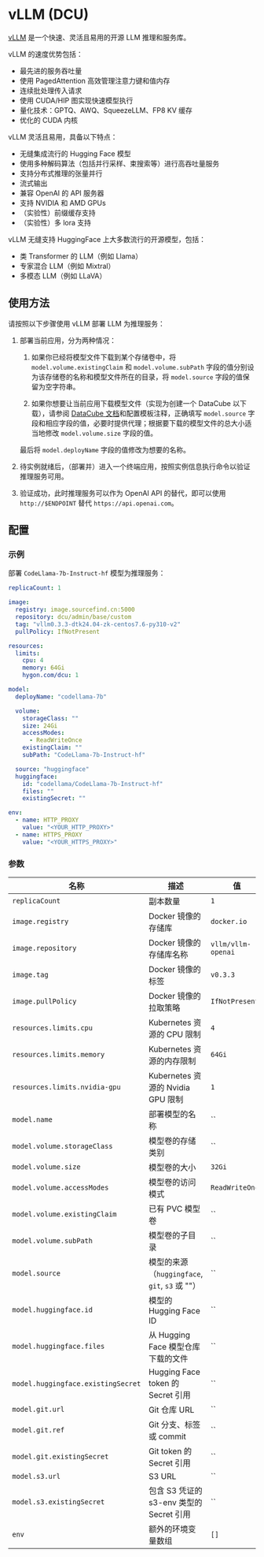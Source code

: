 # vLLM (DCU)

[vLLM](https://github.com/vllm-project/vllm) 是一个快速、灵活且易用的开源 LLM 推理和服务库。

vLLM 的速度优势包括：

* 最先进的服务吞吐量
* 使用 PagedAttention 高效管理注意力键和值内存
* 连续批处理传入请求
* 使用 CUDA/HIP 图实现快速模型执行
* 量化技术：GPTQ、AWQ、SqueezeLLM、FP8 KV 缓存
* 优化的 CUDA 内核

vLLM 灵活且易用，具备以下特点：

* 无缝集成流行的 Hugging Face 模型
* 使用多种解码算法（包括并行采样、束搜索等）进行高吞吐量服务
* 支持分布式推理的张量并行
* 流式输出
* 兼容 OpenAI 的 API 服务器
* 支持 NVIDIA 和 AMD GPUs
* （实验性）前缀缓存支持
* （实验性）多 lora 支持

vLLM 无缝支持 HuggingFace 上大多数流行的开源模型，包括：

* 类 Transformer 的 LLM（例如 Llama）
* 专家混合 LLM（例如 Mixtral）
* 多模态 LLM（例如 LLaVA）

## 使用方法

请按照以下步骤使用 vLLM 部署 LLM 为推理服务：

1. 部署当前应用，分为两种情况：

    1. 如果你已经将模型文件下载到某个存储卷中，将 `model.volume.existingClaim` 和 `model.volume.subPath` 字段的值分别设为该存储卷的名称和模型文件所在的目录，将 `model.source` 字段的值保留为空字符串。

    2. 如果你想要让当前应用下载模型文件（实现为创建一个 DataCube 以下载），请参阅 [DataCube 文档](https://t9k.github.io/user-manuals/latest/modules/auxiliary/datacube.html#%E8%AE%BE%E7%BD%AE%E6%BA%90%E5%AD%98%E5%82%A8%E6%9C%8D%E5%8A%A1)和配置模板注释，正确填写 `model.source` 字段和相应字段的值，必要时提供代理；根据要下载的模型文件的总大小适当地修改 `model.volume.size` 字段的值。

    最后将 `model.deployName` 字段的值修改为想要的名称。

2. 待实例就绪后，（部署并）进入一个终端应用，按照实例信息执行命令以验证推理服务可用。

3. 验证成功，此时推理服务可以作为 OpenAI API 的替代，即可以使用 `http://$ENDPOINT` 替代 `https://api.openai.com`。

## 配置

### 示例

部署 `CodeLlama-7b-Instruct-hf` 模型为推理服务：

```yaml
replicaCount: 1

image:
  registry: image.sourcefind.cn:5000
  repository: dcu/admin/base/custom
  tag: "vllm0.3.3-dtk24.04-zk-centos7.6-py310-v2"
  pullPolicy: IfNotPresent

resources:
  limits:
    cpu: 4
    memory: 64Gi
    hygon.com/dcu: 1

model:
  deployName: "codellama-7b"

  volume:
    storageClass: ""
    size: 24Gi
    accessModes:
      - ReadWriteOnce
    existingClaim: ""
    subPath: "CodeLlama-7b-Instruct-hf"

  source: "huggingface"
  huggingface:
    id: "codellama/CodeLlama-7b-Instruct-hf"
    files: ""
    existingSecret: ""

env:
  - name: HTTP_PROXY
    value: "<YOUR_HTTP_PROXY>"
  - name: HTTPS_PROXY
    value: "<YOUR_HTTPS_PROXY>"
```

### 参数

| 名称                               | 描述                                           | 值                 |
| ---------------------------------- | ---------------------------------------------- | ------------------ |
| `replicaCount`                     | 副本数量                                       | `1`                |
| `image.registry`                   | Docker 镜像的存储库                            | `docker.io`        |
| `image.repository`                 | Docker 镜像的存储库名称                        | `vllm/vllm-openai` |
| `image.tag`                        | Docker 镜像的标签                              | `v0.3.3`           |
| `image.pullPolicy`                 | Docker 镜像的拉取策略                          | `IfNotPresent`     |
| `resources.limits.cpu`             | Kubernetes 资源的 CPU 限制                     | `4`                |
| `resources.limits.memory`          | Kubernetes 资源的内存限制                      | `64Gi`             |
| `resources.limits.nvidia-gpu`      | Kubernetes 资源的 Nvidia GPU 限制              | `1`                |
| `model.name`                       | 部署模型的名称                                 | ``                 |
| `model.volume.storageClass`        | 模型卷的存储类别                               | ``                 |
| `model.volume.size`                | 模型卷的大小                                   | `32Gi`             |
| `model.volume.accessModes`         | 模型卷的访问模式                               | `ReadWriteOnce`    |
| `model.volume.existingClaim`       | 已有 PVC 模型卷                                | ``                 |
| `model.volume.subPath`             | 模型卷的子目录                                 | ``                 |
| `model.source`                     | 模型的来源（`huggingface`, `git`, `s3` 或 ""） | ``                 |
| `model.huggingface.id`             | 模型的 Hugging Face ID                         | ``                 |
| `model.huggingface.files`          | 从 Hugging Face 模型仓库下载的文件             | ``                 |
| `model.huggingface.existingSecret` | Hugging Face token 的 Secret 引用              | ``                 |
| `model.git.url`                    | Git 仓库 URL                                   | ``                 |
| `model.git.ref`                    | Git 分支、标签或 commit                        | ``                 |
| `model.git.existingSecret`         | Git token 的 Secret 引用                       | ``                 |
| `model.s3.url`                     | S3 URL                                         | ``                 |
| `model.s3.existingSecret`          | 包含 S3 凭证的 s3-env 类型的 Secret 引用       | ``                 |
| `env`                              | 额外的环境变量数组                             | `[]`               |
